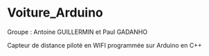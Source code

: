 # Voiture_Arduino
Groupe : Antoine GUILLERMIN et Paul GADANHO

Capteur de distance piloté en WIFI programmée sur Arduino en C++
